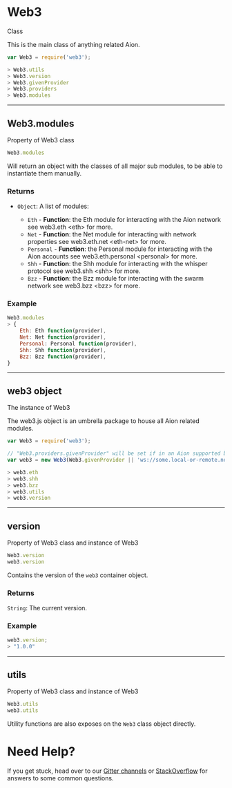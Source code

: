 # Web3

Class

This is the main class of anything related Aion.

```javascript
var Web3 = require('web3');

> Web3.utils
> Web3.version
> Web3.givenProvider
> Web3.providers
> Web3.modules
```

-----

## Web3.modules

Property of Web3 class

```javascript
Web3.modules
```

Will return an object with the classes of all major sub modules, to be
able to instantiate them manually.

### Returns

  - `Object`: A list of modules:
    
      - `Eth` - **Function**: the Eth module for interacting with the
        Aion network see web3.eth \<eth\> for more.
      - `Net` - **Function**: the Net module for interacting with network
        properties see web3.eth.net \<eth-net\> for more.
      - `Personal` - **Function**: the Personal module for interacting
        with the Aion accounts see web3.eth.personal \<personal\>
        for more.
      - `Shh` - **Function**: the Shh module for interacting with the
        whisper protocol see web3.shh \<shh\> for more.
      - `Bzz` - **Function**: the Bzz module for interacting with the
        swarm network see web3.bzz \<bzz\> for more.

### Example

```javascript
Web3.modules
> {
    Eth: Eth function(provider),
    Net: Net function(provider),
    Personal: Personal function(provider),
    Shh: Shh function(provider),
    Bzz: Bzz function(provider),
}
```

-----

## web3 object

The instance of Web3

The web3.js object is an umbrella package to house all Aion related
modules.

```javascript
var Web3 = require('web3');

// "Web3.providers.givenProvider" will be set if in an Aion supported browser.
var web3 = new Web3(Web3.givenProvider || 'ws://some.local-or-remote.node:8546');

> web3.eth
> web3.shh
> web3.bzz
> web3.utils
> web3.version
```

-----

## version

Property of Web3 class and instance of Web3

```javascript
Web3.version
web3.version
```

Contains the version of the `web3` container object.

### Returns

`String`: The current version.

### Example

```javascript
web3.version;
> "1.0.0"
```

-----

## utils

Property of Web3 class and instance of Web3

```javascript
Web3.utils
web3.utils
```

Utility functions are also exposes on the `Web3` class object directly.

<h1>Need Help?</h1>

If you get stuck, head over to our [Gitter channels](https://gitter.im/aionnetwork/Lobby) or [StackOverflow](https://stackoverflow.com/search?q=aion) for answers to some common questions.